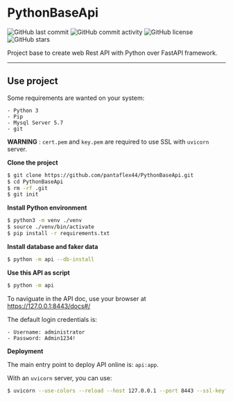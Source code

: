 # PythonBaseApi

![GitHub last commit](https://img.shields.io/github/last-commit/pantaflex44/PythonBaseApi)
![GitHub commit activity](https://img.shields.io/github/commit-activity/m/pantaflex44/PythonBaseApi)
![GitHub license](https://img.shields.io/github/license/pantaflex44/PythonBaseApi)
![GitHub stars](https://img.shields.io/github/stars/pantaflex44/PythonBaseApi)

Project base to create web Rest API with Python over FastAPI framework.

---

## Use project

Some requirements are wanted on your system:

    - Python 3
    - Pip
    - Mysql Server 5.7
    - git

**WARNING** : ```cert.pem``` and ```key.pem``` are required to use SSL with ```uvicorn``` server.

**Clone the project**

```bash
$ git clone https://github.com/pantaflex44/PythonBaseApi.git
$ cd PythonBaseApi
$ rm -rf .git
$ git init
```

**Install Python environment**

```bash
$ python3 -m venv ./venv
$ source ./venv/bin/activate
$ pip install -r requirements.txt
```

**Install database and faker data**

```bash
$ python -m api --db-install
```

**Use this API as script**

```bash
$ python -m api
```

To naviguate in the API doc, use your browser at https://127.0.0.1:8443/docs#/

The default login credentials is:

    - Username: administrator
    - Password: Admin1234!

**Deployment**

The main entry point to deploy API online is: ```api:app```.

With an ```uvicorn``` server, you can use:

```bash
$ uvicorn --use-colors --reload --host 127.0.0.1 --port 8443 --ssl-keyfile key.pem --ssl-certfile cert.pem api:app 
```


